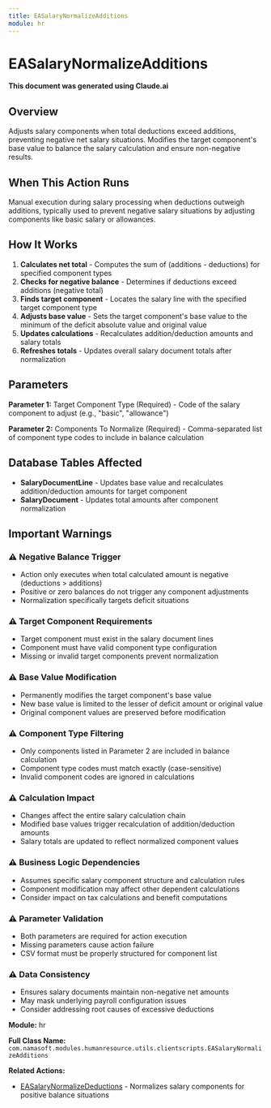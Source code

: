 ```yaml
---
title: EASalaryNormalizeAdditions
module: hr
---
```



<div class='entity-flows'>

# EASalaryNormalizeAdditions

**This document was generated using Claude.ai**

## Overview

Adjusts salary components when total deductions exceed additions, preventing negative net salary situations. Modifies the target component's base value to balance the salary calculation and ensure non-negative results.

## When This Action Runs

Manual execution during salary processing when deductions outweigh additions, typically used to prevent negative salary situations by adjusting components like basic salary or allowances.

## How It Works

1. **Calculates net total** - Computes the sum of (additions - deductions) for specified component types
2. **Checks for negative balance** - Determines if deductions exceed additions (negative total)
3. **Finds target component** - Locates the salary line with the specified target component type
4. **Adjusts base value** - Sets the target component's base value to the minimum of the deficit absolute value and original value
5. **Updates calculations** - Recalculates addition/deduction amounts and salary totals
6. **Refreshes totals** - Updates overall salary document totals after normalization

## Parameters

**Parameter 1:** Target Component Type (Required) - Code of the salary component to adjust (e.g., "basic", "allowance")

**Parameter 2:** Components To Normalize (Required) - Comma-separated list of component type codes to include in balance calculation

## Database Tables Affected

- **SalaryDocumentLine** - Updates base value and recalculates addition/deduction amounts for target component
- **SalaryDocument** - Updates total amounts after component normalization

## Important Warnings

### ⚠️ Negative Balance Trigger
- Action only executes when total calculated amount is negative (deductions > additions)
- Positive or zero balances do not trigger any component adjustments
- Normalization specifically targets deficit situations

### ⚠️ Target Component Requirements
- Target component must exist in the salary document lines
- Component must have valid component type configuration
- Missing or invalid target components prevent normalization

### ⚠️ Base Value Modification
- Permanently modifies the target component's base value
- New base value is limited to the lesser of deficit amount or original value
- Original component values are preserved before modification

### ⚠️ Component Type Filtering
- Only components listed in Parameter 2 are included in balance calculation
- Component type codes must match exactly (case-sensitive)
- Invalid component codes are ignored in calculations

### ⚠️ Calculation Impact
- Changes affect the entire salary calculation chain
- Modified base values trigger recalculation of addition/deduction amounts
- Salary totals are updated to reflect normalized component values

### ⚠️ Business Logic Dependencies
- Assumes specific salary component structure and calculation rules
- Component modification may affect other dependent calculations
- Consider impact on tax calculations and benefit computations

### ⚠️ Parameter Validation
- Both parameters are required for action execution
- Missing parameters cause action failure
- CSV format must be properly structured for component list

### ⚠️ Data Consistency
- Ensures salary documents maintain non-negative net amounts
- May mask underlying payroll configuration issues
- Consider addressing root causes of excessive deductions

**Module:** hr

**Full Class Name:** `com.namasoft.modules.humanresource.utils.clientscripts.EASalaryNormalizeAdditions`

**Related Actions:**
- [EASalaryNormalizeDeductions](EASalaryNormalizeDeductions.md) - Normalizes salary components for positive balance situations


</div>